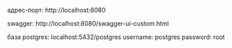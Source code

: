 адрес-порт: http://localhost:8080

swagger: http://localhost:8080/swagger-ui-custom.html

база postgres: localhost:5432/postgres
username: postgres
password: root
